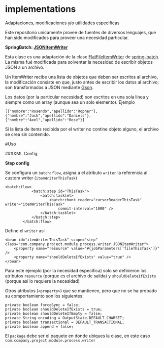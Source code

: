 # implementations
Adaptaciones, modificaciones y/o utilidades especificas

Este repositorio unicamente proveé de fuentes de diversos lenguajes, que han sido modificados para proveer una necesidad particular.

**SpringBatch: [JSONItemWriter](https://github.com/ropherpanama/implementations/blob/master/spring-batch/JSONItemWriter.java)**

Esta clase es una adaptación de la clase [FlatFileItemWriter<T>](https://docs.spring.io/spring-batch/apidocs/org/springframework/batch/item/file/FlatFileItemWriter.html) de [spring-batch](http://projects.spring.io/spring-batch/).
La misma fué modificada para solventar la necesidad de escribir objetos JSON a un archivo.

Un ItemWriter recibe una lista de objetos que deben ser escritos al archivo, la modificación consiste en que, justo antes de escribir los datos al archivo; son transformados a JSON mediante [Gson](https://github.com/google/gson).

Los datos (por la particular necesidad) son escritos en una sola línea y siempre como un array (aunque sea un solo elemento). Ejemplo

    [{"nombre":"Rosendo","apellido":"Ropher"},{"nombre":"Jack","apellido":"Daniels"},{"nombre":"Axel","apellido":"Rose"}]

Si la lista de items recibida por el writer no contine objeto alguno, el archivo se crea sin contenido.

#Uso

###XML Config

**Step config**

Se configura un `batch:flow`, asigna a el atributo `writer` la referencia al custom writer (`itemWriterThisTask`)

    <batch:flow>
				<batch:step id="ThisTask">
					<batch:tasklet>
						<batch:chunk reader="cursorReaderThisTask" writer="itemWriterThisTask"
							commit-interval="1000" />
					</batch:tasklet>
				</batch:step>
			</batch:flow>

Define el `writer` así

    <bean id="itemWriterThisTask" scope="step" class="com.company.project.module.process.writer.JSONItemWriter">
	    <property name="resource" value="#{jobParameters['fileThisTask']}" />
	    <property name="shouldDeleteIfExists" value="true" />
	</bean>

Para este ejemplo (por la necesidad específica) solo se definieron los atributos `resource` (porque es el archivo de salida) y `shouldDeleteIfExists` (porque así lo requiere la necesidad)

Otros atributos (`<property>`) que se mantienen, pero que no se ha probado su comportamiento son los siguientes:

    private boolean forceSync = false;
	private boolean shouldDeleteIfExists = true;
	private boolean shouldDeleteIfEmpty = false;
	private String encoding = OutputState.DEFAULT_CHARSET;
	private boolean transactional = DEFAULT_TRANSACTIONAL;
	private boolean append = false;
	
El `package` debe ser el paquete en donde ubiques la clase, en este caso `com.company.project.module.process.writer`

